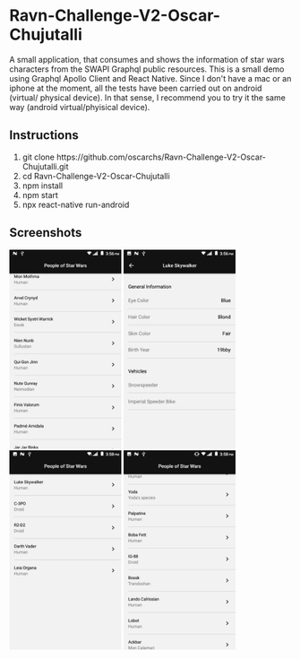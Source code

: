# Ravn-Challenge-V2-Oscar-Chujutalli
A small application, that consumes and shows the information of star wars characters from the SWAPI Graphql public resources.
This is a small demo using Graphql Apollo Client and React Native. Since I don't have a mac or an iphone at the moment, all the tests 
have been carried out on android (virtual/ physical device). In that sense, I recommend you to try it the same way (android virtual/phyisical device).

## Instructions
<ol>
<li>git clone https://github.com/oscarchs/Ravn-Challenge-V2-Oscar-Chujutalli.git</li>
<li>cd Ravn-Challenge-V2-Oscar-Chujutalli</li>
<li>npm install</li>
<li>npm start</li>
<li>npx react-native run-android</li>
</ol>

## Screenshots
<img src="https://github.com/oscarchs/Ravn-Challenge-V2-Oscar-Chujutalli/blob/master/screenshots/1.jpg" width="200"/>
<img src="https://github.com/oscarchs/Ravn-Challenge-V2-Oscar-Chujutalli/blob/master/screenshots/2.jpg" width="200"/>
<img src="https://github.com/oscarchs/Ravn-Challenge-V2-Oscar-Chujutalli/blob/master/screenshots/3.jpg" width="200"/>
<img src="https://github.com/oscarchs/Ravn-Challenge-V2-Oscar-Chujutalli/blob/master/screenshots/4.jpg" width="200"/>
